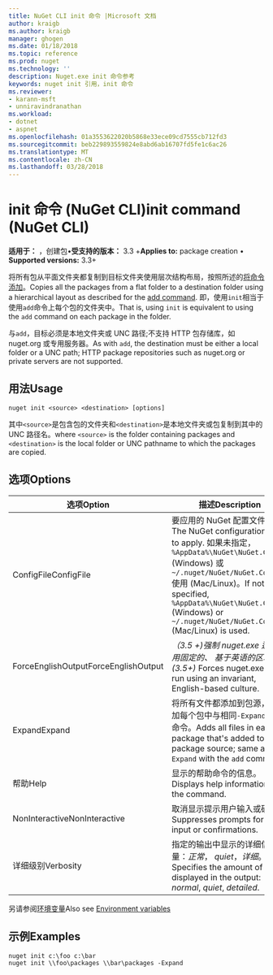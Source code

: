 ```yaml
---
title: NuGet CLI init 命令 |Microsoft 文档
author: kraigb
ms.author: kraigb
manager: ghogen
ms.date: 01/18/2018
ms.topic: reference
ms.prod: nuget
ms.technology: ''
description: Nuget.exe init 命令参考
keywords: nuget init 引用，init 命令
ms.reviewer:
- karann-msft
- unniravindranathan
ms.workload:
- dotnet
- aspnet
ms.openlocfilehash: 01a3553622020b5868e33ece09cd7555cb712fd3
ms.sourcegitcommit: beb229893559824e8abd6ab16707fd5fe1c6ac26
ms.translationtype: MT
ms.contentlocale: zh-CN
ms.lasthandoff: 03/28/2018
---
```

# <a name="init-command-nuget-cli"></a><span data-ttu-id="4b28e-104">init 命令 (NuGet CLI)</span><span class="sxs-lookup"><span data-stu-id="4b28e-104">init command (NuGet CLI)</span></span>

<span data-ttu-id="4b28e-105">**适用于：** ，创建包&bullet;**受支持的版本：** 3.3 +</span><span class="sxs-lookup"><span data-stu-id="4b28e-105">**Applies to:** package creation &bullet; **Supported versions:** 3.3+</span></span>

<span data-ttu-id="4b28e-106">将所有包从平面文件夹都复制到目标文件夹使用层次结构布局，按照所述的[将命令添加](cli-ref-add.md)。</span><span class="sxs-lookup"><span data-stu-id="4b28e-106">Copies all the packages from a flat folder to a destination folder using a hierarchical layout as described for the [add command](cli-ref-add.md).</span></span> <span data-ttu-id="4b28e-107">即，使用`init`相当于使用`add`命令上每个包的文件夹中。</span><span class="sxs-lookup"><span data-stu-id="4b28e-107">That is, using `init` is equivalent to using the `add` command on each package in the folder.</span></span>

<span data-ttu-id="4b28e-108">与`add`，目标必须是本地文件夹或 UNC 路径;不支持 HTTP 包存储库，如 nuget.org 或专用服务器。</span><span class="sxs-lookup"><span data-stu-id="4b28e-108">As with `add`, the destination must be either a local folder or a UNC path; HTTP package repositories such as nuget.org or private servers are not supported.</span></span>

## <a name="usage"></a><span data-ttu-id="4b28e-109">用法</span><span class="sxs-lookup"><span data-stu-id="4b28e-109">Usage</span></span>

```cli
nuget init <source> <destination> [options]
```

<span data-ttu-id="4b28e-110">其中`<source>`是包含包的文件夹和`<destination>`是本地文件夹或包复制到其中的 UNC 路径名。</span><span class="sxs-lookup"><span data-stu-id="4b28e-110">where `<source>` is the folder containing packages and `<destination>` is the local folder or UNC pathname to which the packages are copied.</span></span>

## <a name="options"></a><span data-ttu-id="4b28e-111">选项</span><span class="sxs-lookup"><span data-stu-id="4b28e-111">Options</span></span>

| <span data-ttu-id="4b28e-112">选项</span><span class="sxs-lookup"><span data-stu-id="4b28e-112">Option</span></span> | <span data-ttu-id="4b28e-113">描述</span><span class="sxs-lookup"><span data-stu-id="4b28e-113">Description</span></span> |
| --- | --- |
| <span data-ttu-id="4b28e-114">ConfigFile</span><span class="sxs-lookup"><span data-stu-id="4b28e-114">ConfigFile</span></span> | <span data-ttu-id="4b28e-115">要应用的 NuGet 配置文件。</span><span class="sxs-lookup"><span data-stu-id="4b28e-115">The NuGet configuration file to apply.</span></span> <span data-ttu-id="4b28e-116">如果未指定， `%AppData%\NuGet\NuGet.Config` (Windows) 或`~/.nuget/NuGet/NuGet.Config`使用 (Mac/Linux)。</span><span class="sxs-lookup"><span data-stu-id="4b28e-116">If not specified, `%AppData%\NuGet\NuGet.Config` (Windows) or `~/.nuget/NuGet/NuGet.Config` (Mac/Linux) is used.</span></span>|
| <span data-ttu-id="4b28e-117">ForceEnglishOutput</span><span class="sxs-lookup"><span data-stu-id="4b28e-117">ForceEnglishOutput</span></span> | <span data-ttu-id="4b28e-118">*（3.5 +)*强制 nuget.exe 运行使用固定的、 基于英语的区域性。</span><span class="sxs-lookup"><span data-stu-id="4b28e-118">*(3.5+)* Forces nuget.exe to run using an invariant, English-based culture.</span></span> |
| <span data-ttu-id="4b28e-119">Expand</span><span class="sxs-lookup"><span data-stu-id="4b28e-119">Expand</span></span> | <span data-ttu-id="4b28e-120">将所有文件都添加到包源，则添加每个包中与相同`-Expand`与`add`命令。</span><span class="sxs-lookup"><span data-stu-id="4b28e-120">Adds all files in each package that's added to the package source; same as `-Expand` with the `add` command.</span></span> |
| <span data-ttu-id="4b28e-121">帮助</span><span class="sxs-lookup"><span data-stu-id="4b28e-121">Help</span></span> | <span data-ttu-id="4b28e-122">显示的帮助命令的信息。</span><span class="sxs-lookup"><span data-stu-id="4b28e-122">Displays help information for the command.</span></span> |
| <span data-ttu-id="4b28e-123">NonInteractive</span><span class="sxs-lookup"><span data-stu-id="4b28e-123">NonInteractive</span></span> | <span data-ttu-id="4b28e-124">取消显示提示用户输入或确认。</span><span class="sxs-lookup"><span data-stu-id="4b28e-124">Suppresses prompts for user input or confirmations.</span></span> |
| <span data-ttu-id="4b28e-125">详细级别</span><span class="sxs-lookup"><span data-stu-id="4b28e-125">Verbosity</span></span> | <span data-ttu-id="4b28e-126">指定的输出中显示的详细信息量：*正常*， *quiet*，*详细*。</span><span class="sxs-lookup"><span data-stu-id="4b28e-126">Specifies the amount of detail displayed in the output: *normal*, *quiet*, *detailed*.</span></span> |

<span data-ttu-id="4b28e-127">另请参阅[环境变量](cli-ref-environment-variables.md)</span><span class="sxs-lookup"><span data-stu-id="4b28e-127">Also see [Environment variables](cli-ref-environment-variables.md)</span></span>

## <a name="examples"></a><span data-ttu-id="4b28e-128">示例</span><span class="sxs-lookup"><span data-stu-id="4b28e-128">Examples</span></span>

```cli
nuget init c:\foo c:\bar
nuget init \\foo\packages \\bar\packages -Expand
```
